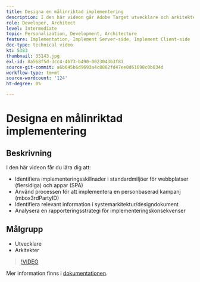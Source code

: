 ```yaml
---
title: Designa en målinriktad implementering
description: I den här videon går Adobe Target utvecklare och arkitekter igenom implementeringsskillnaderna i standardmiljöer för webbplatser (flersidiga) och appar (SPA). Lär dig hur du använder processen för att implementera en personbaserad kampanj (mbox3rdPartyID), identifiera relevant information i systemarkitektur/designdokument och analysera en rapporteringsstrategi för implementeringskonsekvenser.
role: Developer, Architect
level: Intermediate
topic: Personalization, Development, Architecture
feature: Implementation, Implement Server-side, Implement Client-side
doc-type: technical video
kt: 5383
thumbnail: 35143.jpg
exl-id: 8a568f5d-3cc4-4b73-b490-0023043b3f81
source-git-commit: a6b645b6d9693a4c8882fd47ee0d61698c0b834d
workflow-type: tm+mt
source-wordcount: '124'
ht-degree: 0%

---
```


# Designa en målinriktad implementering

## Beskrivning

I den här videon får du lära dig att:

* Identifiera implementeringsskillnader i standardmiljöer för webbplatser (flersidiga) och appar (SPA)
* Använd processen för att implementera en personbaserad kampanj (mbox3rdPartyID)
* Identifiera relevant information i systemarkitektur/designdokument
* Analysera en rapporteringsstrategi för implementeringskonsekvenser

## Målgrupp

* Utvecklare
* Arkitekter

>[!VIDEO](https://video.tv.adobe.com/v/35143/?quality=12)

Mer information finns i [dokumentationen](https://experienceleague.adobe.com/docs/target/using/implement-target/implementing-target.html?lang=en).
